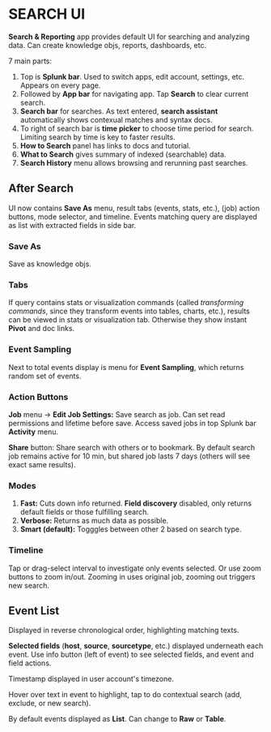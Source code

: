 # SEARCH UI

**Search & Reporting** app provides default UI for searching and analyzing data. Can create knowledge objs, reports, dashboards, etc.

7 main parts:

1. Top is **Splunk bar**. Used to switch apps, edit account, settings, etc. Appears on every page.
2. Followed by **App bar** for navigating app. Tap **Search** to clear current search.
3. **Search bar** for searches. As text entered, **search assistant** automatically shows contexual matches and syntax docs.
4. To right of search bar is **time picker** to choose time period for search. Limiting search by time is key to faster results.
5. **How to Search** panel has links to docs and tutorial.
6. **What to Search** gives summary of indexed (searchable) data.
7. **Search History** menu allows browsing and rerunning past searches.

## After Search

UI now contains **Save As** menu, result tabs (events, stats, etc.), (job) action buttons, mode selector, and timeline. Events matching query are displayed as list with extracted fields in side bar.

### Save As

Save as knowledge objs.

### Tabs

If query contains stats or visualization commands (called _transforming commands_, since they transform events into tables, charts, etc.), results can be viewed in stats or visualization tab. Otherwise they show instant **Pivot** and doc links.

### Event Sampling

Next to total events display is menu for **Event Sampling**, which returns random set of events.

### Action Buttons

**Job** menu -> **Edit Job Settings:** Save search as job. Can set read permissions and lifetime before save. Access saved jobs in top Splunk bar **Activity** menu.

**Share** button: Share search with others or to bookmark. By default search job remains active for 10 min, but shared job lasts 7 days (others will see exact same results).

### Modes

1. **Fast:** Cuts down info returned. **Field discovery** disabled, only returns default fields or those fulfilling search.
2. **Verbose:** Returns as much data as possible.
3. **Smart (default):** Togggles between other 2 based on search type.

### Timeline

Tap or drag-select interval to investigate only events selected. Or use zoom buttons to zoom in/out. Zooming in uses original job, zooming out triggers new search.

## Event List

Displayed in reverse chronological order, highlighting matching texts.

**Selected fields** (**host**, **source**, **sourcetype**, etc.) displayed underneath each event. Use info button (left of event) to see selected fields, and event and field actions.

Timestamp displayed in user account's timezone.

Hover over text in event to highlight, tap to do contextual search (add, exclude, or new search).

By default events displayed as **List**. Can change to **Raw** or **Table**.
